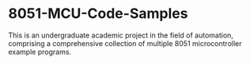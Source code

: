 # 8051-MCU-Code-Samples
This is an undergraduate academic project in the field of automation, comprising a comprehensive collection of multiple 8051 microcontroller example programs.
